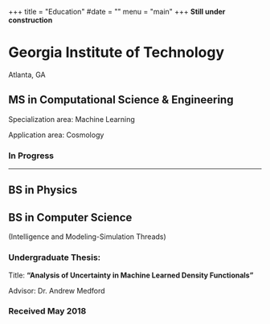 +++
title = "Education"
#date = ""
menu = "main"
+++
**Still under construction**
# Georgia Institute of Technology
Atlanta, GA


## MS in Computational Science & Engineering
Specialization area: Machine Learning

Application area: Cosmology
### In Progress

---

## BS in Physics
## BS in Computer Science
(Intelligence and Modeling-Simulation Threads)
### 	Undergraduate Thesis:
Title:  __“Analysis of Uncertainty in Machine Learned Density Functionals”__

Advisor: Dr. Andrew Medford
### Received May 2018

